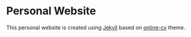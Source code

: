 # Personal Website

This personal website is created using [Jekyll](https://jekyllrb.com) based on [online-cv](http://webjeda.com/online-cv/) theme.

